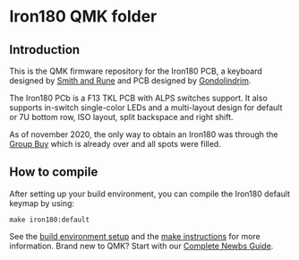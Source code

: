 # Iron180 QMK folder

## Introduction

This is the QMK firmware repository for the Iron180 PCB, a keyboard designed by [Smith and Rune](https://smithrune.com/) and PCB designed by [Gondolindrim](http://github.com/Gondolindrim).

The Iron180 PCb is a F13 TKL PCB with ALPS switches support. It also supports in-switch single-color LEDs and a multi-layout design for default or 7U bottom row, ISO layout, split backspace and right shift.

As of november 2020, the only way to obtain an Iron180 was through the [Group Buy](https://geekhack.org/index.php?topic=109513) which is already over and all spots were filled.

## How to compile

After setting up your build environment, you can compile the Iron180 default keymap by using:

    make iron180:default

See the [build environment setup](https://docs.qmk.fm/#/getting_started_build_tools) and the [make instructions](https://docs.qmk.fm/#/getting_started_make_guide) for more information. Brand new to QMK? Start with our [Complete Newbs Guide](https://docs.qmk.fm/#/newbs).

